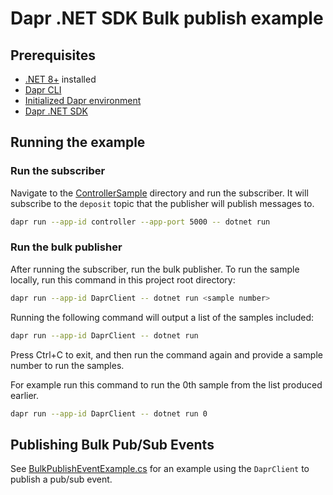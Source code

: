 # Dapr .NET SDK Bulk publish example

## Prerequisites

- [.NET 8+](https://dotnet.microsoft.com/download) installed
- [Dapr CLI](https://docs.dapr.io/getting-started/install-dapr-cli/)
- [Initialized Dapr environment](https://docs.dapr.io/getting-started/install-dapr-selfhost/)
- [Dapr .NET SDK](https://docs.dapr.io/developing-applications/sdks/dotnet/)

## Running the example

### Run the subscriber

Navigate to the [ControllerSample](https://github.com/dapr/dotnet-sdk/tree/master/examples/AspNetCore/ControllerSample) directory and run the subscriber. It will subscribe to the `deposit` topic that the publisher will publish messages to.

```sh
dapr run --app-id controller --app-port 5000 -- dotnet run
```

### Run the bulk publisher
After running the subscriber, run the bulk publisher. To run the sample locally, run this command in this project root directory:

```sh
dapr run --app-id DaprClient -- dotnet run <sample number>
```

Running the following command will output a list of the samples included:

```sh
dapr run --app-id DaprClient -- dotnet run
```

Press Ctrl+C to exit, and then run the command again and provide a sample number to run the samples.

For example run this command to run the 0th sample from the list produced earlier.

```sh
dapr run --app-id DaprClient -- dotnet run 0
```

## Publishing Bulk Pub/Sub Events

See [BulkPublishEventExample.cs](./BulkPublishEventExample.cs) for an example using the `DaprClient` to publish a pub/sub event.
